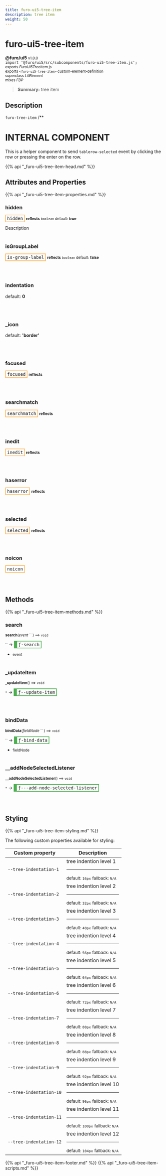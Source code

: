 ```yaml
---
title: furo-ui5-tree-item
description: tree item
weight: 50
---
```


# furo-ui5-tree-item
**@furo/ui5** <small>v1.0.0</small>
<br>`import '@furo/ui5/src/subcomponents/furo-ui5-tree-item.js';`<small>
<br>exports *FuroUi5TreeItem* js
<br>exports `<furo-ui5-tree-item>` custom-element-definition
<br>superclass *LitElement*
<br> mixes *FBP*</small>

> **Summary:** tree item

## Description

`furo-tree-item`
/**
# INTERNAL COMPONENT
This is a helper component to send `tablerow-selected` event by clicking the row or pressing the enter on the row.

{{% api "_furo-ui5-tree-item-head.md" %}}

## Attributes and Properties
{{% api "_furo-ui5-tree-item-properties.md" %}}










### **hidden**

<span  style="border-width:2px; border-style: solid;border-color:  rgb(255, 182, 91);font-family:monospace; padding:2px 4px;">hidden</span> <small>**reflects**</small>
<small>`boolean` default: **true**</small>

Description
<br><br>

### **isGroupLabel**

<span  style="border-width:2px; border-style: solid;border-color:  rgb(255, 182, 91);font-family:monospace; padding:2px 4px;">is-group-label</span> <small>**reflects**</small>
<small>`boolean` default: **false**</small>


<br><br>

### **indentation**
default: **0**</small>


<br><br>

### **_icon**
default: **&#39;border&#39;**</small>


<br><br>

### **focused**

<span  style="border-width:2px; border-style: solid;border-color:  rgb(255, 182, 91);font-family:monospace; padding:2px 4px;">focused</span> <small>**reflects**</small>
</small>


<br><br>

### **searchmatch**

<span  style="border-width:2px; border-style: solid;border-color:  rgb(255, 182, 91);font-family:monospace; padding:2px 4px;">searchmatch</span> <small>**reflects**</small>
</small>


<br><br>

### **inedit**

<span  style="border-width:2px; border-style: solid;border-color:  rgb(255, 182, 91);font-family:monospace; padding:2px 4px;">inedit</span> <small>**reflects**</small>
</small>


<br><br>

### **haserror**

<span  style="border-width:2px; border-style: solid;border-color:  rgb(255, 182, 91);font-family:monospace; padding:2px 4px;">haserror</span> <small>**reflects**</small>
</small>


<br><br>

### **selected**

<span  style="border-width:2px; border-style: solid;border-color:  rgb(255, 182, 91);font-family:monospace; padding:2px 4px;">selected</span> <small>**reflects**</small>
</small>


<br><br>

### **noicon**

<span  style="border-width:2px; border-style: solid;border-color:  rgb(255, 182, 91);font-family:monospace; padding:2px 4px;">noicon</span>
</small>


<br><br>

## Methods
{{% api "_furo-ui5-tree-item-methods.md" %}}


### **search**
<small>**search**(*event* `` ) ⟹ `void`</small>

<small>`` </small> →
<span  style="border-width:2px 2px 2px 10px; border-style: solid;border-color:  rgb(76, 175, 80);font-family:monospace; padding:2px 4px;">ƒ-search</span>



- <small>event </small>
<br><br>

### **_updateItem**
<small>**_updateItem**() ⟹ `void`</small>

<small>`*`</small> →
<span  style="border-width:2px 2px 2px 10px; border-style: solid;border-color:  rgb(76, 175, 80);font-family:monospace; padding:2px 4px;">ƒ--update-item</span>



<br><br>

### **bindData**
<small>**bindData**(*fieldNode* `` ) ⟹ `void`</small>

<small>`` </small> →
<span  style="border-width:2px 2px 2px 10px; border-style: solid;border-color:  rgb(76, 175, 80);font-family:monospace; padding:2px 4px;">ƒ-bind-data</span>



- <small>fieldNode </small>
<br><br>



### **__addNodeSelectedListener**
<small>**__addNodeSelectedListener**() ⟹ `void`</small>

<small>`*`</small> →
<span  style="border-width:2px 2px 2px 10px; border-style: solid;border-color:  rgb(76, 175, 80);font-family:monospace; padding:2px 4px;">ƒ---add-node-selected-listener</span>



<br><br>














## Styling
{{% api "_furo-ui5-tree-item-styling.md" %}}

The following custom properties  available for styling:

Custom property | Description
----------------|-------------
`--tree-indentation-1` | tree indention level 1 <hr> <small>default: `16px`</small> <small>fallback: `N/A`</small>
`--tree-indentation-2` | tree indention level 2 <hr> <small>default: `32px`</small> <small>fallback: `N/A`</small>
`--tree-indentation-3` | tree indention level 3 <hr> <small>default: `48px`</small> <small>fallback: `N/A`</small>
`--tree-indentation-4` | tree indention level 4 <hr> <small>default: `56px`</small> <small>fallback: `N/A`</small>
`--tree-indentation-5` | tree indention level 5 <hr> <small>default: `64px`</small> <small>fallback: `N/A`</small>
`--tree-indentation-6` | tree indention level 6 <hr> <small>default: `72px`</small> <small>fallback: `N/A`</small>
`--tree-indentation-7` | tree indention level 7 <hr> <small>default: `80px`</small> <small>fallback: `N/A`</small>
`--tree-indentation-8` | tree indention level 8 <hr> <small>default: `88px`</small> <small>fallback: `N/A`</small>
`--tree-indentation-9` | tree indention level 9 <hr> <small>default: `92px`</small> <small>fallback: `N/A`</small>
`--tree-indentation-10` | tree indention level 10 <hr> <small>default: `96px`</small> <small>fallback: `N/A`</small>
`--tree-indentation-11` | tree indention level 11 <hr> <small>default: `100px`</small> <small>fallback: `N/A`</small>
`--tree-indentation-12` | tree indention level 12 <hr> <small>default: `104px`</small> <small>fallback: `N/A`</small>

{{% api "_furo-ui5-tree-item-footer.md" %}}
{{% api "_furo-ui5-tree-item-scripts.md" %}}
